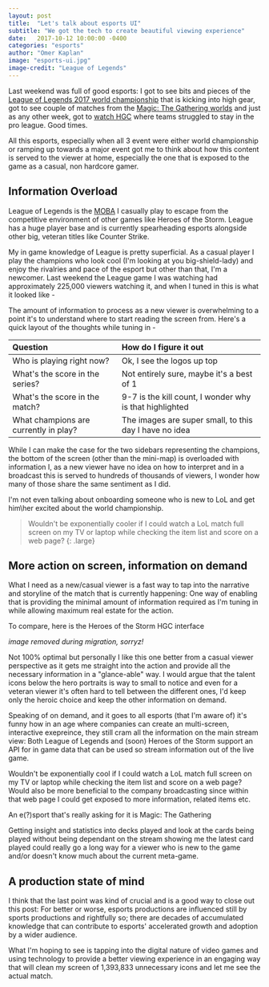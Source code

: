 ```yaml
---
layout: post
title:  "Let's talk about esports UI"
subtitle: "We got the tech to create beautiful viewing experience"
date:   2017-10-12 10:00:00 -0400
categories: "esports"
author: "Omer Kaplan"
image: "esports-ui.jpg"
image-credit: "League of Legends"
---
```


Last weekend was full of good esports: I got to see bits and pieces of the [League of Legends 2017 world championship](http://www.lolesports.com/en_US/worlds) that is kicking into high gear, got to see couple of matches from the [Magic: The Gathering worlds](https://magic.wizards.com/en/events/coverage/2017wc) and just as any other week, got to [watch HGC](http://us.heroesofthestorm.com/esports/en/) where teams struggled to stay in the pro league. Good times.

All this esports, especially when all 3 event were either world championship or ramping up towards a major event got me to think about how this content is served to the viewer at home, especially the one that is exposed to the game as a casual, non hardcore gamer.

##  Information Overload

League of Legends is the [MOBA](https://en.wikipedia.org/wiki/Multiplayer_online_battle_arena) I casually play to escape from the competitive environment of other games like Heroes of the Storm. League has a huge player base and is currently spearheading esports alongside other big, veteran titles like Counter Strike.

My in game knowledge of League is pretty superficial. As a casual player I play the champions who look cool (I'm looking at you big-shield-lady) and enjoy the rivalries and pace of the esport but other than that, I'm a newcomer. Last weekend the League game I was watching had approximately 225,000 viewers watching it, and when I tuned in this is what it looked like -

The amount of information to process as a new viewer is overwhelming to a point it's to understand where to start reading the screen from. Here's a quick layout of the thoughts while tuning in -

| Question                               | How do I figure it out                                    |
| :------------------------------------- | :-------------------------------------------------------- |
| Who is playing right now?              | Ok, I see the logos up top                                |
| What's the score in the series?        | Not entirely sure, maybe it's a best of 1                 |
| What's the score in the match?         | 9-7 is the kill count, I wonder why is that highlighted   |
| What champions are currently in play?  | The images are super small, to this day I have no idea    |

While I can make the case for the two sidebars representing the champions, the bottom of the screen (other than the mini-map) is overloaded with information I, as a new viewer have no idea on how to interpret and in a broadcast this is served to hundreds of thousands of viewers, I wonder how many of those share the same sentiment as I did.

I'm not even talking about onboarding someone who is new to LoL and get him\her excited about the world championship.

> Wouldn't be exponentially cooler if I could watch a LoL match full screen on my TV or laptop while checking the item list and score on a web page?
{: .large}

## More action on screen, information on demand

What I need as a new/casual viewer is a fast way to tap into the narrative and storyline of the match that is currently happening: One way of enabling that is providing the minimal amount of information required as I'm tuning in while allowing maximum real estate for the action.

To compare, here is the Heroes of the Storm HGC interface

_image removed during migration, sorryz!_

Not 100% optimal but personally I like this one better from a casual viewer perspective as it gets me straight into the action and provide all the necessary information in a "glance-able" way. I would argue that the talent icons below the hero portraits is way to small to notice and even for a veteran viewer it's often hard to tell between the different ones, I'd keep only the heroic choice and keep the other information on demand.

Speaking of on demand, and it goes to all esports (that I'm aware of) it's funny how in an age where companies can create an multi-screen, interactive exepreince, they still cram all the information on the main stream view: Both League of Legends and (soon) Heroes of the Storm support an API for in game data that can be used so stream information out of the live game.

Wouldn't be exponentially cool if I could watch a LoL match full screen on my TV or laptop while checking the item list and score on a web page? Would also be more beneficial to the company broadcasting since within that web page I could get exposed to more information, related items etc.

An e(?)sport that's really asking for it is Magic: The Gathering

Getting insight and statistics into decks played and look at the cards being played without being dependant on the stream showing me the latest card played could really go a long way for a viewer who is new to the game and/or doesn't know much about the current meta-game.

## A production state of mind

I think that the last point was kind of crucial and is a good way to close out this post: For better or worse, esports productions are influenced still by sports productions and rightfully so; there are decades of accumulated knowledge that can contribute to esports' accelerated growth and adoption by a wider audience.

What I'm hoping to see is tapping into the digital nature of video games and using technology to provide a better viewing experience  in an engaging way that will clean my screen of 1,393,833 unnecessary icons and let me see the actual match.

